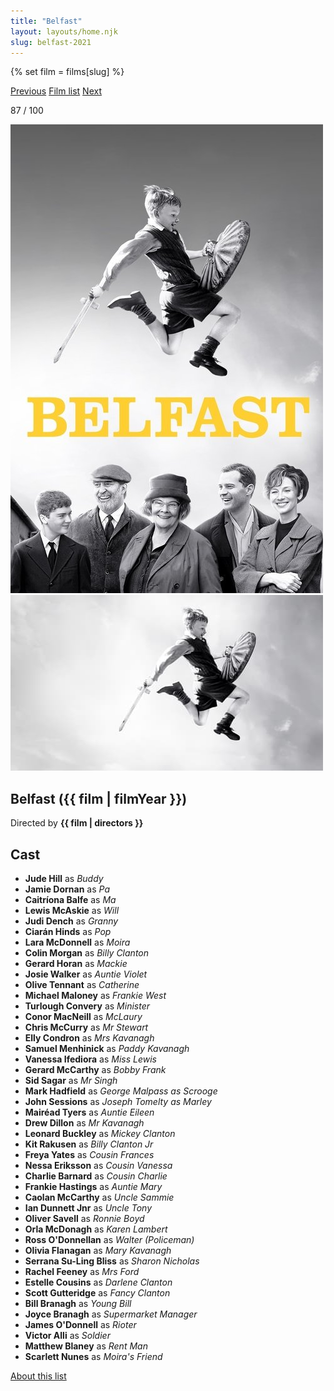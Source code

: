 ```yaml
---
title: "Belfast"
layout: layouts/home.njk
slug: belfast-2021
---
```


{% set film = films[slug] %}

<nav class="films">
  <a class="prev" href="../the-power-of-the-dog-2021">Previous</a>
  <a href="../">Film list</a>
  <a class="next" href="../house-of-gucci-2021">Next</a>
</nav>

<p>87 / 100</p>

<article class="film">
  <div class="backdrop-and-poster">
    <img class="poster" src="../films/posters/belfast-2021.jpg" alt="">
    <img class="backdrop" src="../films/backdrops/belfast-2021.jpg" alt="">
  </div>

  <h1>Belfast ({{ film | filmYear }})</h1>

  

  <p class="director">
    Directed by <strong>{{ film | directors }}</strong>
  </p>


  <h2>
    Cast
  </h2>
  <ul>
            <li><strong>Jude Hill</strong> as <em>Buddy</em></li>
        <li><strong>Jamie Dornan</strong> as <em>Pa</em></li>
        <li><strong>Caitríona Balfe</strong> as <em>Ma</em></li>
        <li><strong>Lewis McAskie</strong> as <em>Will</em></li>
        <li><strong>Judi Dench</strong> as <em>Granny</em></li>
        <li><strong>Ciarán Hinds</strong> as <em>Pop</em></li>
        <li><strong>Lara McDonnell</strong> as <em>Moira</em></li>
        <li><strong>Colin Morgan</strong> as <em>Billy Clanton</em></li>
        <li><strong>Gerard Horan</strong> as <em>Mackie</em></li>
        <li><strong>Josie Walker</strong> as <em>Auntie Violet</em></li>
        <li><strong>Olive Tennant</strong> as <em>Catherine</em></li>
        <li><strong>Michael Maloney</strong> as <em>Frankie West</em></li>
        <li><strong>Turlough Convery</strong> as <em>Minister</em></li>
        <li><strong>Conor MacNeill</strong> as <em>McLaury</em></li>
        <li><strong>Chris McCurry</strong> as <em>Mr Stewart</em></li>
        <li><strong>Elly Condron</strong> as <em>Mrs Kavanagh</em></li>
        <li><strong>Samuel Menhinick</strong> as <em>Paddy Kavanagh</em></li>
        <li><strong>Vanessa Ifediora</strong> as <em>Miss Lewis</em></li>
        <li><strong>Gerard McCarthy</strong> as <em>Bobby Frank</em></li>
        <li><strong>Sid Sagar</strong> as <em>Mr Singh</em></li>
        <li><strong>Mark Hadfield</strong> as <em>George Malpass as Scrooge</em></li>
        <li><strong>John Sessions</strong> as <em>Joseph Tomelty as Marley</em></li>
        <li><strong>Mairéad Tyers</strong> as <em>Auntie Eileen</em></li>
        <li><strong>Drew Dillon</strong> as <em>Mr Kavanagh</em></li>
        <li><strong>Leonard Buckley</strong> as <em>Mickey Clanton</em></li>
        <li><strong>Kit Rakusen</strong> as <em>Billy Clanton Jr</em></li>
        <li><strong>Freya Yates</strong> as <em>Cousin Frances</em></li>
        <li><strong>Nessa Eriksson</strong> as <em>Cousin Vanessa</em></li>
        <li><strong>Charlie Barnard</strong> as <em>Cousin Charlie</em></li>
        <li><strong>Frankie Hastings</strong> as <em>Auntie Mary</em></li>
        <li><strong>Caolan McCarthy</strong> as <em>Uncle Sammie</em></li>
        <li><strong>Ian Dunnett Jnr</strong> as <em>Uncle Tony</em></li>
        <li><strong>Oliver Savell</strong> as <em>Ronnie Boyd</em></li>
        <li><strong>Orla McDonagh</strong> as <em>Karen Lambert</em></li>
        <li><strong>Ross O'Donnellan</strong> as <em>Walter (Policeman)</em></li>
        <li><strong>Olivia Flanagan</strong> as <em>Mary Kavanagh</em></li>
        <li><strong>Serrana Su-Ling Bliss</strong> as <em>Sharon Nicholas</em></li>
        <li><strong>Rachel Feeney</strong> as <em>Mrs Ford</em></li>
        <li><strong>Estelle Cousins</strong> as <em>Darlene Clanton</em></li>
        <li><strong>Scott Gutteridge</strong> as <em>Fancy Clanton</em></li>
        <li><strong>Bill Branagh</strong> as <em>Young Bill</em></li>
        <li><strong>Joyce Branagh</strong> as <em>Supermarket Manager</em></li>
        <li><strong>James O'Donnell</strong> as <em>Rioter</em></li>
        <li><strong>Victor Alli</strong> as <em>Soldier</em></li>
        <li><strong>Matthew Blaney</strong> as <em>Rent Man</em></li>
        <li><strong>Scarlett Nunes</strong> as <em>Moira's Friend</em></li>
  </ul>
</article>
<footer>
  <a href="../about">About this list</a>
</footer>
